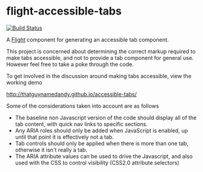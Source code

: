 # flight-accessible-tabs

[![Build Status](https://secure.travis-ci.org/<username>/flight-accessible-tabs.png)](http://travis-ci.org/<username>/flight-accessible-tabs)

A [Flight](https://github.com/flightjs/flight) component for generating an accessible tab component.

This project is concerned about determining the correct markup required to make tabs accessible, and
not to provide a tab component for general use. However feel free to take a poke through the code.

To get involved in the discussion around making tabs accessible, view the working demo

http://thatguynamedandy.github.io/accessible-tabs/

Some of the considerations taken into account are as follows

* The baseline non Javascript version of the code should display all of the tab content, with quick nav links to specific sections.
* Any ARIA roles should only be added when JavaScript is enabled, up until that point it is effectively not a tab.
* Tab controls should only be applied when there is more than one tab, otherwise it isn't really a tab.
* The ARIA attribute values can be used to drive the Javascript, and also used with the CSS to control visibility (CSS2.0 attribute selectors)

